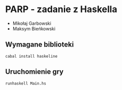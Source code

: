 # PARP - zadanie z Haskella
* Mikołaj Garbowski
* Maksym Bieńkowski

## Wymagane biblioteki
```shell
cabal install haskeline
```

## Uruchomienie gry
```shell
runhaskell Main.hs
```